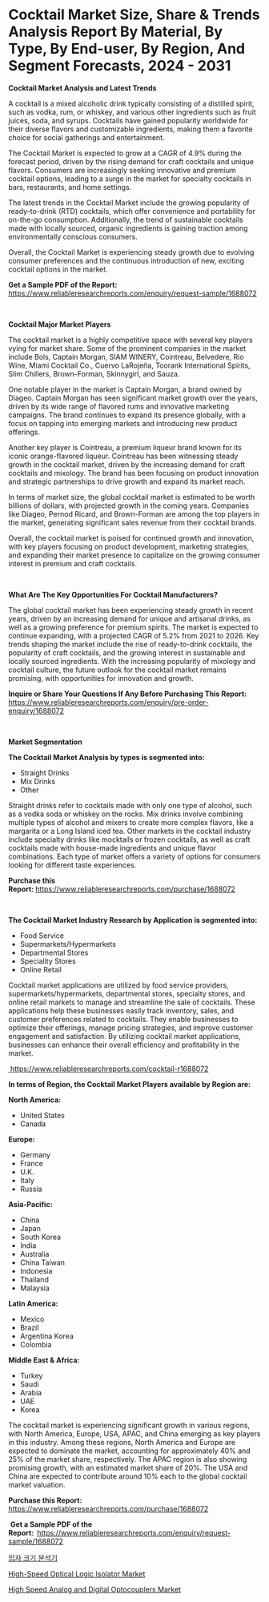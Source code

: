 <p><h1>Cocktail Market Size, Share & Trends Analysis Report By Material, By Type, By End-user, By Region, And Segment Forecasts, 2024 - 2031</h1></p><p><strong>Cocktail Market Analysis and Latest Trends</strong></p>
<p><p>A cocktail is a mixed alcoholic drink typically consisting of a distilled spirit, such as vodka, rum, or whiskey, and various other ingredients such as fruit juices, soda, and syrups. Cocktails have gained popularity worldwide for their diverse flavors and customizable ingredients, making them a favorite choice for social gatherings and entertainment.</p><p>The Cocktail Market is expected to grow at a CAGR of 4.9% during the forecast period, driven by the rising demand for craft cocktails and unique flavors. Consumers are increasingly seeking innovative and premium cocktail options, leading to a surge in the market for specialty cocktails in bars, restaurants, and home settings.</p><p>The latest trends in the Cocktail Market include the growing popularity of ready-to-drink (RTD) cocktails, which offer convenience and portability for on-the-go consumption. Additionally, the trend of sustainable cocktails made with locally sourced, organic ingredients is gaining traction among environmentally conscious consumers.</p><p>Overall, the Cocktail Market is experiencing steady growth due to evolving consumer preferences and the continuous introduction of new, exciting cocktail options in the market.</p></p>
<p><strong>Get a Sample PDF of the Report:&nbsp;</strong> <a href="https://www.reliableresearchreports.com/enquiry/request-sample/1688072">https://www.reliableresearchreports.com/enquiry/request-sample/1688072</a></p>
<p>&nbsp;</p>
<p><strong>Cocktail Major Market Players</strong></p>
<p><p>The cocktail market is a highly competitive space with several key players vying for market share. Some of the prominent companies in the market include Bols, Captain Morgan, SIAM WINERY, Cointreau, Belvedere, Rio Wine, Miami Cocktail Co., Cuervo LaRojeña, Toorank International Spirits, Slim Chillers, Brown-Forman, Skinnygirl, and Sauza.</p><p>One notable player in the market is Captain Morgan, a brand owned by Diageo. Captain Morgan has seen significant market growth over the years, driven by its wide range of flavored rums and innovative marketing campaigns. The brand continues to expand its presence globally, with a focus on tapping into emerging markets and introducing new product offerings.</p><p>Another key player is Cointreau, a premium liqueur brand known for its iconic orange-flavored liqueur. Cointreau has been witnessing steady growth in the cocktail market, driven by the increasing demand for craft cocktails and mixology. The brand has been focusing on product innovation and strategic partnerships to drive growth and expand its market reach.</p><p>In terms of market size, the global cocktail market is estimated to be worth billions of dollars, with projected growth in the coming years. Companies like Diageo, Pernod Ricard, and Brown-Forman are among the top players in the market, generating significant sales revenue from their cocktail brands.</p><p>Overall, the cocktail market is poised for continued growth and innovation, with key players focusing on product development, marketing strategies, and expanding their market presence to capitalize on the growing consumer interest in premium and craft cocktails.</p></p>
<p>&nbsp;</p>
<p><strong>What Are The Key Opportunities For Cocktail Manufacturers?</strong></p>
<p><p>The global cocktail market has been experiencing steady growth in recent years, driven by an increasing demand for unique and artisanal drinks, as well as a growing preference for premium spirits. The market is expected to continue expanding, with a projected CAGR of 5.2% from 2021 to 2026. Key trends shaping the market include the rise of ready-to-drink cocktails, the popularity of craft cocktails, and the growing interest in sustainable and locally sourced ingredients. With the increasing popularity of mixology and cocktail culture, the future outlook for the cocktail market remains promising, with opportunities for innovation and growth.</p></p>
<p><strong>Inquire or Share Your Questions If Any Before Purchasing This Report:</strong> <a href="https://www.reliableresearchreports.com/enquiry/pre-order-enquiry/1688072">https://www.reliableresearchreports.com/enquiry/pre-order-enquiry/1688072</a></p>
<p>&nbsp;</p>
<p><strong>Market Segmentation</strong></p>
<p><strong>The Cocktail Market Analysis by types is segmented into:</strong></p>
<p><ul><li>Straight Drinks</li><li>Mix Drinks</li><li>Other</li></ul></p>
<p><p>Straight drinks refer to cocktails made with only one type of alcohol, such as a vodka soda or whiskey on the rocks. Mix drinks involve combining multiple types of alcohol and mixers to create more complex flavors, like a margarita or a Long Island iced tea. Other markets in the cocktail industry include specialty drinks like mocktails or frozen cocktails, as well as craft cocktails made with house-made ingredients and unique flavor combinations. Each type of market offers a variety of options for consumers looking for different taste experiences.</p></p>
<p><strong>Purchase this Report:&nbsp;</strong><a href="https://www.reliableresearchreports.com/purchase/1688072">https://www.reliableresearchreports.com/purchase/1688072</a></p>
<p>&nbsp;</p>
<p><strong>The Cocktail Market Industry Research by Application is segmented into:</strong></p>
<p><ul><li>Food Service</li><li>Supermarkets/Hypermarkets</li><li>Departmental Stores</li><li>Speciality Stores</li><li>Online Retail</li></ul></p>
<p><p>Cocktail market applications are utilized by food service providers, supermarkets/hypermarkets, departmental stores, specialty stores, and online retail markets to manage and streamline the sale of cocktails. These applications help these businesses easily track inventory, sales, and customer preferences related to cocktails. They enable businesses to optimize their offerings, manage pricing strategies, and improve customer engagement and satisfaction. By utilizing cocktail market applications, businesses can enhance their overall efficiency and profitability in the market.</p></p>
<p><a href="https://www.reliableresearchreports.com/cocktail-r1688072">&nbsp;https://www.reliableresearchreports.com/cocktail-r1688072</a></p>
<p><strong>In terms of Region, the Cocktail Market Players available by Region are:</strong></p>
<p>
    <p> <strong> North America: </strong>
        <ul>
            <li>United States</li>
            <li>Canada</li>
        </ul>
        </p> 
    <p> <strong> Europe: </strong>
        <ul>
            <li>Germany</li>
            <li>France</li>
            <li>U.K.</li>
            <li>Italy</li>
            <li>Russia</li>
        </ul>
        </p> 
    <p> <strong> Asia-Pacific: </strong>
        <ul>
            <li>China</li>
            <li>Japan</li>
            <li>South Korea</li>
            <li>India</li>
            <li>Australia</li>
            <li>China Taiwan</li>
            <li>Indonesia</li>
            <li>Thailand</li>
            <li>Malaysia</li>
        </ul>
        </p> 
    <p> <strong> Latin America: </strong>
        <ul>
            <li>Mexico</li>
            <li>Brazil</li>
            <li>Argentina Korea</li>
            <li>Colombia</li>
        </ul>
        </p> 
    <p> <strong> Middle East & Africa: </strong>
        <ul>
            <li>Turkey</li>
            <li>Saudi</li>
            <li>Arabia</li>
            <li>UAE</li>
            <li>Korea</li>
        </ul>
    </p>
    </p>
<p><p>The cocktail market is experiencing significant growth in various regions, with North America, Europe, USA, APAC, and China emerging as key players in this industry. Among these regions, North America and Europe are expected to dominate the market, accounting for approximately 40% and 25% of the market share, respectively. The APAC region is also showing promising growth, with an estimated market share of 20%. The USA and China are expected to contribute around 10% each to the global cocktail market valuation.</p></p>
<p><strong>Purchase this Report: </strong><a href="https://www.reliableresearchreports.com/purchase/1688072">https://www.reliableresearchreports.com/purchase/1688072</a></p>
<p>&nbsp;<strong>Get a Sample PDF of the Report:&nbsp;&nbsp;</strong><a href="https://www.reliableresearchreports.com/enquiry/request-sample/1688072">https://www.reliableresearchreports.com/enquiry/request-sample/1688072</a></p>
<p><strong></strong></p>
<p><p><a href="https://github.com/oajzkywllm460/Market-Research-Report-List-2/blob/main/6109107160554.md">입자 크기 분석기</a></p><p><a href="https://github.com/okotobwrhuteie/Market-Research-Report-List-3/blob/main/high-speed-optical-logic-isolator-market.md">High-Speed Optical Logic Isolator Market</a></p><p><a href="https://github.com/myacatherineblakecaczo9vcsw/Market-Research-Report-List-3/blob/main/high-speed-analog-and-digital-optocouplers-market.md">High Speed Analog and Digital Optocouplers Market</a></p></p>
